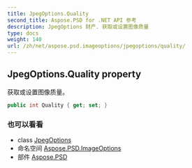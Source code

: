 ```yaml
---
title: JpegOptions.Quality
second_title: Aspose.PSD for .NET API 参考
description: JpegOptions 财产. 获取或设置图像质量
type: docs
weight: 140
url: /zh/net/aspose.psd.imageoptions/jpegoptions/quality/
---
```

## JpegOptions.Quality property

获取或设置图像质量。

```csharp
public int Quality { get; set; }
```

### 也可以看看

* class [JpegOptions](../)
* 命名空间 [Aspose.PSD.ImageOptions](../../jpegoptions/)
* 部件 [Aspose.PSD](../../../)


